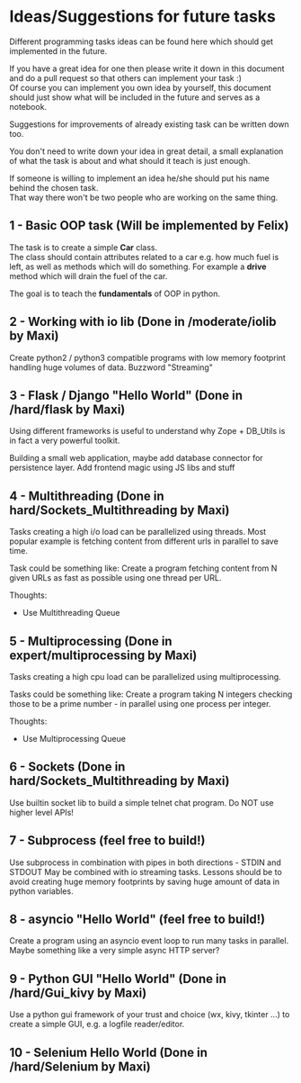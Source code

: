 # Ideas/Suggestions for future tasks
Different programming tasks ideas can be found here which should get implemented in the future.

If you have a great idea for one then please write it down in this document and do a pull request so that others can implement your task :)\
Of course you can implement you own idea by yourself, this document should just show what will be included in the future and serves as a notebook.

Suggestions for improvements of already existing task can be written down too.

You don't need to write down your idea in great detail, a small explanation of what the task is about and what should it teach is just enough.

If someone is willing to implement an idea he/she should put his name behind the chosen task.\
That way there won't be two people who are working on the same thing.

## 1 - Basic OOP task (Will be implemented by Felix)
The task is to create a simple **Car** class.\
The class should contain attributes related to a car e.g. how much fuel is left, as well as methods which will do something. For example a **drive** method which will drain the fuel of the car.

The goal is to teach the **fundamentals** of OOP in python.

## 2 - Working with io lib (Done in /moderate/iolib by Maxi)
Create python2 / python3 compatible programs with low memory footprint handling
huge volumes of data. Buzzword "Streaming"

## 3 - Flask / Django "Hello World" (Done in /hard/flask by Maxi)
Using different frameworks is useful to understand why Zope + DB_Utils is in
fact a very powerful toolkit.

Building a small web application, maybe add database connector for persistence layer.
Add frontend magic using JS libs and stuff

## 4 - Multithreading (Done in hard/Sockets_Multithreading by Maxi)
Tasks creating a high i/o load can be parallelized using threads. Most popular
example is fetching content from different urls in parallel to save time.

Task could be something like: Create a program fetching content from N given URLs
as fast as possible using one thread per URL.

Thoughts:
+ Use Multithreading Queue

## 5 - Multiprocessing (Done in expert/multiprocessing by Maxi)
Tasks creating a high cpu load can be parallelized using multiprocessing.

Tasks could be something like: Create a program taking N integers checking those
to be a prime number - in parallel using one process per integer.

Thoughts:
+ Use Multiprocessing Queue

## 6 - Sockets (Done in hard/Sockets_Multithreading by Maxi)
Use builtin socket lib to build a simple telnet chat program. Do NOT use higher
level APIs!

## 7 - Subprocess (feel free to build!)
Use subprocess in combination with pipes in both directions - STDIN and STDOUT
May be combined with io streaming tasks. Lessons should be to avoid creating
huge memory footprints by saving huge amount of data in python variables.

## 8 - asyncio "Hello World" (feel free to build!)
Create a program using an asyncio event loop to run many tasks in parallel.
Maybe something like a very simple async HTTP server?

## 9 - Python GUI "Hello World" (Done in /hard/Gui_kivy by Maxi)
Use a python gui framework of your trust and choice (wx, kivy, tkinter ...) to
create a simple GUI, e.g. a logfile reader/editor.

## 10 - Selenium Hello World (Done in /hard/Selenium by Maxi)
